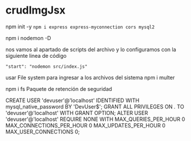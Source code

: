 # crudImgJsx

npm init -y
`npm i express express-myconnection cors mysql2`

npm i nodemon -D

nos vamos al apartado de scripts del archivo y lo configuramos con la siguiente linea de código

`"start": "nodemon src/index.js"`

usar File system para ingresar a los archivos del sistema
npm i multer


npm i fs
Paquete de retención de seguridad



CREATE USER 'devuser'@'localhost' IDENTIFIED WITH mysql_native_password BY 'DevUser$';
GRANT ALL PRIVILEGES ON *.* TO 'devuser'@'localhost' WITH GRANT OPTION;
ALTER USER 'devuser'@'localhost' REQUIRE NONE WITH MAX_QUERIES_PER_HOUR 0 MAX_CONNECTIONS_PER_HOUR 0 MAX_UPDATES_PER_HOUR 0 MAX_USER_CONNECTIONS 0;
